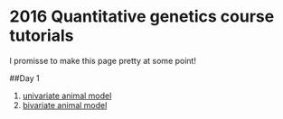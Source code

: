 # 2016 Quantitative genetics course tutorials

I promisse to make this page pretty at some point!

##Day 1

1. [univariate animal model](http://diogro.github.io/GCcourse/tutorial/univariate_animal_model.html)
1. [bivariate animal model](http://diogro.github.io/GCcourse/tutorial/bivariate_animal_model.html)
